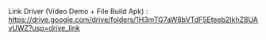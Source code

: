 Link Driver (Video Demo + File Build Apk) : https://drive.google.com/drive/folders/1H3mTG7aW8bVTdF5Eteeb2IkhZ8UAvUWZ?usp=drive_link
